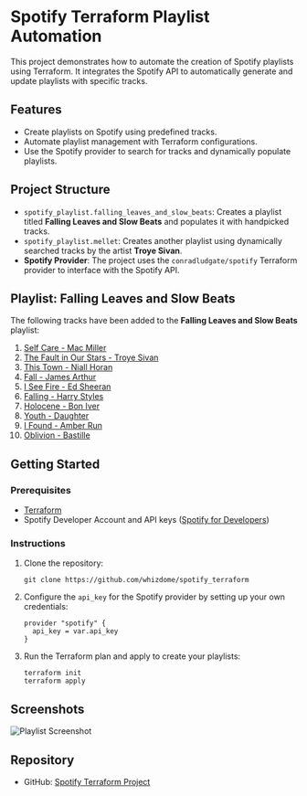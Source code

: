 
# Spotify Terraform Playlist Automation

This project demonstrates how to automate the creation of Spotify playlists using Terraform. It integrates the Spotify API to automatically generate and update playlists with specific tracks.

## Features

- Create playlists on Spotify using predefined tracks.
- Automate playlist management with Terraform configurations.
- Use the Spotify provider to search for tracks and dynamically populate playlists.

## Project Structure

- `spotify_playlist.falling_leaves_and_slow_beats`: Creates a playlist titled **Falling Leaves and Slow Beats** and populates it with handpicked tracks.
- `spotify_playlist.mellet`: Creates another playlist using dynamically searched tracks by the artist **Troye Sivan**.
- **Spotify Provider**: The project uses the `conradludgate/spotify` Terraform provider to interface with the Spotify API.

## Playlist: Falling Leaves and Slow Beats

The following tracks have been added to the **Falling Leaves and Slow Beats** playlist:

1. [Self Care - Mac Miller](https://open.spotify.com/track/5bJ1DrEM4hNCafcDd1oxHx)
2. [The Fault in Our Stars - Troye Sivan](https://open.spotify.com/track/6LteLVcW0oWLjuW6nePyWb)
3. [This Town - Niall Horan](https://open.spotify.com/track/0qvzXomUDJVaUboy2wMfiS)
4. [Fall - James Arthur](https://open.spotify.com/track/4rhv5nnyAdhjvqRB8s9xr7)
5. [I See Fire - Ed Sheeran](https://open.spotify.com/track/1fu5IQSRgPxJL2OTP7FVLW)
6. [Falling - Harry Styles](https://open.spotify.com/track/1ZMiCix7XSAbfAJlEZWMCp)
7. [Holocene - Bon Iver](https://open.spotify.com/track/35KiiILklye1JRRctaLUb4)
8. [Youth - Daughter](https://open.spotify.com/track/2Ck6gblyk3UFCVPTh8o3TN)
9. [I Found - Amber Run](https://open.spotify.com/track/5zT5cMnMKoyruPj13TQXGx)
10. [Oblivion - Bastille](https://open.spotify.com/track/3IvSKBO9Fu4yEWRPXvfrLU)

## Getting Started

### Prerequisites

- [Terraform](https://www.terraform.io/downloads)
- Spotify Developer Account and API keys ([Spotify for Developers](https://developer.spotify.com))

### Instructions

1. Clone the repository:
   ```
   git clone https://github.com/whizdome/spotify_terraform
   ```
2. Configure the `api_key` for the Spotify provider by setting up your own credentials:
   ```hcl
   provider "spotify" {
     api_key = var.api_key
   }
   ```
3. Run the Terraform plan and apply to create your playlists:
   ```
   terraform init
   terraform apply
   ```

## Screenshots

![Playlist Screenshot](https://github.com/whizdome/spotify_terraform/blob/main/Screenshot%202024-09-25%20152403.png)

## Repository

- GitHub: [Spotify Terraform Project](https://github.com/whizdome/spotify_terraform)
